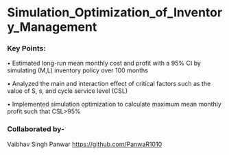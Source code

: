 # Simulation_Optimization_of_Inventory_Management

### Key Points:
•	Estimated long-run mean monthly cost and profit with a 95% CI by simulating (M,L) inventory policy over 100 months

•	Analyzed the main and interaction effect of critical factors such as the value of S, s, and cycle service level (CSL)

•	Implemented simulation optimization to calculate maximum mean monthly profit such that CSL>95%

### Collaborated by-
Vaibhav Singh Panwar https://github.com/PanwaR1010
